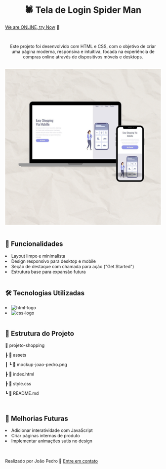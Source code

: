<h1 align="center" font-wize=600>🕷️ Tela de Login Spider Man</h1>

 [We are ONLINE, try Now](https://jpmedeiros10.github.io/M-dulo-CSS-II---responsividade/) 🎉<br> 
 
<br>

<p align="center">Este projeto foi desenvolvido com HTML e CSS, com o objetivo de criar uma página moderna, responsiva e intuitiva, focada na experiência de compras online através de dispositivos móveis e desktops.</p>

<br>
<img margin=200px src="https://github.com/jpmedeiros10/M-dulo-CSS-II---responsividade/blob/main/imagem/mockup%20joao%20pedro.png?raw=true" alt="img-principal"> 
<br>
<br>

<h2 font-wize=400>🎯 Funcionalidades</h2>

<lu>
  <li>Layout limpo e minimalista</li>
  <li>Design responsivo para desktop e mobile</li>
  <li>Seção de destaque com chamada para ação ("Get Started")</li>
  <li>Estrutura base para expansão futura</li>
</lu>
<br>
<h2 font-wize=400>🛠️ Tecnologias Utilizadas</h2>
<lu>
 <li> <img src="https://img.shields.io/badge/HTML-239120?style=for-the-badge&logo=html5&logoColor=white" alt="html-logo"</img> </li>
 <li> <img src="https://img.shields.io/badge/CSS3-1572B6?style=for-the-badge&logo=css3&logoColor=white" alt="css-logo"</img> </li>
</lu>

<br>

<h2 font-wize=400>📂 Estrutura do Projeto</h2>

📁 projeto-shopping

 ┣ 📂 assets
 
 ┃ ┗ 📜 mockup-joao-pedro.png
 
 ┣ 📜 index.html
 
 ┣ 📜 style.css
 
 ┗ 📜 README.md

 <br>

<h2 font-wize=400>📌 Melhorias Futuras</h2>
<lu>
  <li>Adicionar interatividade com JavaScript</li>
  <li>Criar páginas internas de produto</li>
  <li>Implementar animações sutis no design</li>
</lu>

<br>
<br>

Realizado por João Pedro 🥇 [Entre em contato](https://www.linkedin.com/in/jpmedeiros10/)
